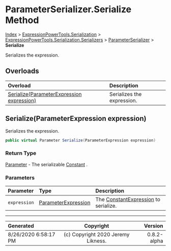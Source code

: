 ﻿# ParameterSerializer.Serialize Method

[Index](../index.md) > [ExpressionPowerTools.Serialization](ExpressionPowerTools.Serialization.a.md) > [ExpressionPowerTools.Serialization.Serializers](ExpressionPowerTools.Serialization.Serializers.n.md) > [ParameterSerializer](ExpressionPowerTools.Serialization.Serializers.ParameterSerializer.cs.md) > **Serialize**

Serializes the expression.

## Overloads

| Overload | Description |
| :-- | :-- |
| [Serialize(ParameterExpression expression)](#serializeparameterexpression-expression) | Serializes the expression. |
## Serialize(ParameterExpression expression)

Serializes the expression.

```csharp
public virtual Parameter Serialize(ParameterExpression expression)
```

### Return Type

 [Parameter](ExpressionPowerTools.Serialization.Serializers.Parameter.cs.md)  - The serializable [Constant](ExpressionPowerTools.Serialization.Serializers.Constant.cs.md) .

### Parameters

| Parameter | Type | Description |
| :-- | :-- | :-- |
| `expression` | [ParameterExpression](https://docs.microsoft.com/dotnet/api/system.linq.expressions.parameterexpression) | The [ConstantExpression](https://docs.microsoft.com/dotnet/api/system.linq.expressions.constantexpression) to serialize. |



---

| Generated | Copyright | Version |
| :-- | :-: | --: |
| 8/26/2020 6:58:17 PM | (c) Copyright 2020 Jeremy Likness. | 0.8.2-alpha |
